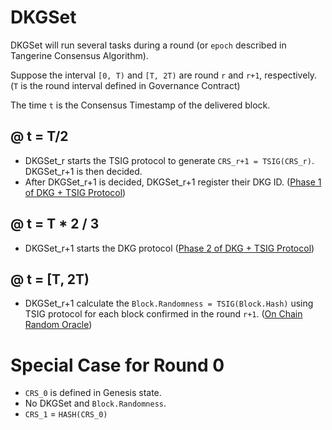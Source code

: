 # DKGSet

DKGSet will run several tasks during a round (or `epoch` described in Tangerine Consensus Algorithm).

Suppose the interval `[0, T)` and `[T, 2T)` are round `r` and `r+1`, respectively. (`T` is the round interval defined in Governance Contract)

The time `t` is the Consensus Timestamp of the delivered block.

## @ t = T/2
* DKGSet_r starts the TSIG protocol to generate `CRS_r+1 = TSIG(CRS_r)`. DKGSet_r+1 is then decided.
* After DKGSet_r+1 is decided, DKGSet_r+1 register their DKG ID. ([Phase 1 of DKG + TSIG Protocol](DKG-TSIG-Protocol.md#phase-1-id-registration))

## @ t = T * 2 / 3
* DKGSet_r+1 starts the DKG protocol ([Phase 2 of DKG + TSIG Protocol](DKG-TSIG-Protocol.md#phase-2-secret-key-share-exchange))

## @ t = [T, 2T)
* DKGSet_r+1 calculate the `Block.Randomness = TSIG(Block.Hash)` using TSIG protocol for each block confirmed in the round `r+1`. ([On Chain Random Oracle](On-Chain-Random-Oracle.md))


# Special Case for Round 0
* `CRS_0` is defined in Genesis state.
* No DKGSet and `Block.Randomness`.
* `CRS_1` = `HASH(CRS_0)`
